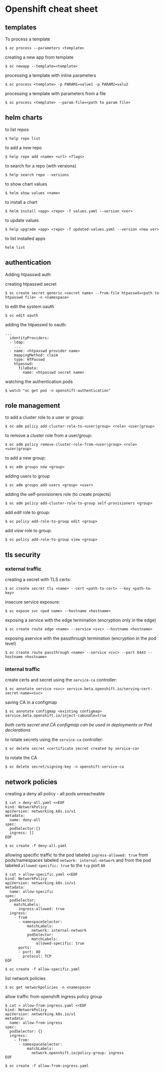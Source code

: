 
# Openshift cheat sheet

## templates
To process a template
```
$ oc process --parameters <template>
```
creating a new app from template
```
$ oc newapp --template=<template>
```
processing a template with inline parameters
```
$ oc process <template> -p PARAM1=value1 -p PARAM2=valu2
```
processing a template with parameters from a file
```
$ oc process <template> --param-file=<path to param file>
```

## helm charts

to list repos
```
$ help repo list
```
to add a new repo
```
$ help repo add <name> <url> <flags>
```
to search for a repo (with versions)
```
$ help search repo --versions
```
to show chart values
```
$ helm show values <name>
```
to install a chart
```
$ helm install <app> <repo> -f values.yaml --version <ver>
```
to update values
```
$ help upgrade <app> <repo> -f updated-values.yaml --version <new ver>
```
to list installed apps
```
helm list
```
## authentication
Adding htpasswd auth

creating htpasswd secret
```
$ oc create secret generic <secret name> --from-file htpasswd=<path to htpasswd file> -n <namespace>
```
to edit the system oauth
```
$ oc edit oauth
```
adding the htpasswd to oauth:
```
...
  identityProviders:
  - ldap:
	...
  - name: <htpasswd provider name>
    mappingMethod: claim 
    type: HTPasswd
    htpasswd:
      fileData:
        name: <htpasswd secret name>
```
watching the authentication pods
```
$ watch "oc get pod -n openshift-authentication"
```
## role management
to add a cluster role to a user or group:
```
$ oc adm policy add-cluster-role-to-<user|group> <role> <user|group>
```

to remove a cluster role from a user/group:
```
$ oc adm policy remove-cluster-role-from-<user|group> <role> <user|group>
```
to add a new group:
```
$ oc adm groups new <group>
```
adding users to group
```
$ oc adm groups add-users <group> <user>
```
adding the self-provisioners role (to create projects)
```
$ oc adm policy add-cluster-role-to-group self-provisioners <group>
```
add *edit* role to group:
```
$ oc policy add-role-to-group edit <group>
```
add *view* role to group:
```
$ oc policy add-role-to-group view <group>
```

## tls security

### external traffic
creating a secret with TLS certs:
```
$ oc create secret tls <name> --cert <path-to-cert> --key <path-to-key>
```
insecure service exposure:
```
$ oc expose svc <pod name> --hostname <hostname>
```
exposing a service with the edge termination (encryption only in the edge)
```
$ oc create route edge <name> --service <svc> --hostname <hostname>
```
exposing aservice with the passthrough termination (encryption in the pod level)
```
$ oc create route passthrough <name> --service <svc> --port 8443 --hostname <hostname>
```
### internal traffic
create certs and secret using the `service-ca` controller:
```
$ oc annotate service <svc> service.beta.openshift.io/serving-cert-secret-name=<svc>
```

saving CA in a configmap
```
$ oc annotate configmap <existing configmap> service.beta.openshift.io/inject-cabundle=true
```
_both certs secret and CA configmap can be used in deployments or Pod declarations_

to rotate secrets using the `service-ca` controller:
```
$ oc delete secret <certificate secret created by service-ca>
```
to rotate the CA
```
$ oc delete secret/signing-key -n openshift-service-ca
```

## network policies

creating a deny all policy - all pods unreacheable
```
$ cat > deny-all.yaml <<EOF
kind: NetworkPolicy
apiVersion: networking.k8s.io/v1
metadata:
  name: deny-all
spec:
  podSelector:{}
  ingress: []
EOF

$ oc create -f deny-all.yaml
```
allowing specific traffic to the pod labeled `ingress-allowed: true` from pods/namespaces labeled `network: internal-network` and
from the pod labeled `allowed-specific: true`
to the `tcp` port `80`
```
$ cat > allow-specific.yaml <<EOF
kind: NetworkPolicy
apiVersion: networking.k8s.io/v1
metadata:
  name: allow-specific
spec:
  podSelector:
    matchLabels:
      ingress-allowed: true
  ingress:
    - from
      - namespaceSelector:
          matchLabels:
            network: internal-network
          podSelector:
            matchLabels:
              allowed-specific: true
      ports:
      - port: 80
        protocol: TCP
EOF

$ oc create -f allow-specific.yaml
```

list network policies
```
$ oc get networkpolicies -n <namespace>
```

allow traffic from openshift ingress policy group
```
$ cat > allow-from-ingress.yaml <<EOF
kind: NetworkPolicy
apiVersion: networking.k8s.io/v1
metadata:
  name: allow-from-ingress
spec:
  podSelector: {}
  ingress:
    - from:
      - namespaceSelector:
          matchLabels:
            network.openshift.io/policy-group: ingress
EOF

$ oc create -f allow-from-ingress.yaml
```
